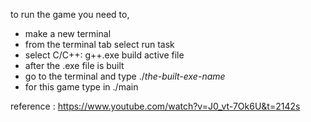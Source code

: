 to run the game you need to,

- make a new terminal
- from the terminal tab select run task
- select C/C++: g++.exe build active file
- after the .exe file is built
- go to the terminal and type ./*the-built-exe-name*
- for this game type in ./main

reference :
https://www.youtube.com/watch?v=J0_vt-7Ok6U&t=2142s
